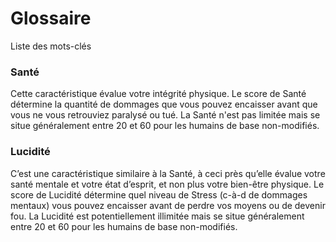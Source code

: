 # Glossaire 
Liste des mots-clés

### Santé

Cette caractéristique évalue votre intégrité physique.
Le score de Santé détermine la quantité de dommages que vous pouvez encaisser avant que vous ne vous retrouviez paralysé ou tué.
La Santé n'est pas limitée mais se situe généralement entre 20 et 60 pour les humains de base non-modifiés.
   
### Lucidité

C’est une caractéristique similaire à la Santé, à ceci près qu’elle évalue votre santé mentale et votre état d’esprit, et non plus votre bien-être physique.
Le score de Lucidité détermine quel niveau de Stress (c-à-d de dommages mentaux) vous pouvez encaisser avant de perdre vos moyens ou de devenir fou.
La Lucidité est potentiellement illimitée mais se situe généralement entre 20 et 60 pour les humains de base non-modifiés.
